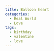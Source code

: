 ```yaml
---
title: Balloon heart
categories:
  - Real World
  - Love
tags:
  - birthday
  - valentine
  - love
---
```

